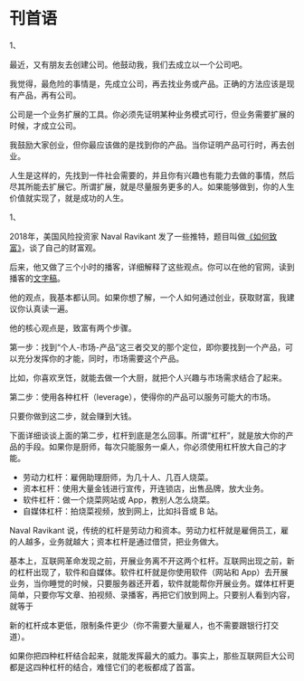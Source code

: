 # 刊首语

1、

最近，又有朋友去创建公司。他鼓动我，我们去成立以一个公司吧。

我觉得，最危险的事情是，先成立公司，再去找业务或产品。正确的方法应该是现有产品，再有公司。

公司是一个业务扩展的工具。你必须先证明某种业务模式可行，但业务需要扩展的时候，才成立公司。

我鼓励大家创业，但你最应该做的是找到你的产品。当你证明产品可行时，再去创业。

人生是这样的，先找到一件社会需要的，并且你有兴趣也有能力去做的事情，然后尽其所能去扩展它。所谓扩展，就是尽量服务更多的人。如果能够做到，你的人生价值就实现了，就是成功的人生。

1、

2018年，美国风险投资家 Naval Ravikant 发了一些推特，题目叫做[《如何致富》](https://twitter.com/naval/status/1002103360646823936)，谈了自己的财富观。

后来，他又做了三个小时的播客，详细解释了这些观点。你可以在他的官网，读到播客的[文字稿](https://nav.al/rich)。

他的观点，我基本都认同。如果你想了解，一个人如何通过创业，获取财富，我建议你认真读一遍。

他的核心观点是，致富有两个步骤。

第一步：找到“个人-市场-产品”这三者交叉的那个定位，即你要找到一个产品，可以充分发挥你的才能，同时，市场需要这个产品。

比如，你喜欢烹饪，就能去做一个大厨，就把个人兴趣与市场需求结合了起来。

第二步：使用各种杠杆（leverage），使得你的产品可以服务可能大的市场。

只要你做到这二步，就会赚到大钱。

下面详细谈谈上面的第二步，杠杆到底是怎么回事。所谓“杠杆”，就是放大你的产品的手段。如果你是厨师，每次只能服务一桌人，你必须使用杠杆放大自己的才能。

- 劳动力杠杆：雇佣助理厨师，为几十人、几百人烧菜。
- 资本杠杆：使用大量金钱进行宣传，开连锁店，出售品牌，放大业务。
- 软件杠杆：做一个烧菜网站或 App，教别人怎么烧菜。
- 自媒体杠杆：拍烧菜视频，放到网上，比如抖音或 B 站。

Naval Ravikant 说，传统的杠杆是劳动力和资本。劳动力杠杆就是雇佣员工，雇的人越多，业务就越大；资本杠杆是通过借贷，把业务做大。

基本上，互联网革命发现之前，开展业务离不开这两个杠杆。互联网出现之前，新的杠杆出现了，软件和自媒体。软件杠杆就是你使用软件（网站和 App）去开展业务，当你睡觉的时候，只要服务器还开着，软件就能帮你开展业务。媒体杠杆更简单，只要你写文章、拍视频、录播客，再把它们放到网上。只要别人看到内容，就等于

新的杠杆成本更低，限制条件更少（你不需要大量雇人，也不需要跟银行打交道）。

如果你把四种杠杆结合起来，就能发挥最大的威力。事实上，那些互联网巨大公司都是这四种杠杆的结合，难怪它们的老板都成了首富。
